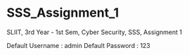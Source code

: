 # SSS_Assignment_1
SLIIT, 3rd Year - 1st Sem, Cyber Security, SSS, Assignment 1

Default Username : admin
Default Password : 123
